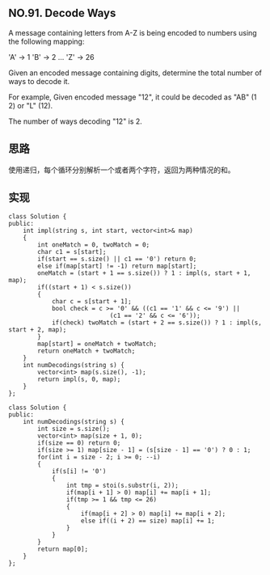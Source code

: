 ## NO.91. Decode Ways
A message containing letters from A-Z is being encoded to numbers using the following mapping:

'A' -> 1
'B' -> 2
...
'Z' -> 26

Given an encoded message containing digits, determine the total number of ways to decode it.

For example,
Given encoded message "12", it could be decoded as "AB" (1 2) or "L" (12).

The number of ways decoding "12" is 2.

## 思路
使用递归，每个循环分别解析一个或者两个字符，返回为两种情况的和。

## 实现
```
class Solution {
public:
    int impl(string s, int start, vector<int>& map)
    {
        int oneMatch = 0, twoMatch = 0;
        char c1 = s[start];
        if(start == s.size() || c1 == '0') return 0;
        else if(map[start] != -1) return map[start];
        oneMatch = (start + 1 == s.size()) ? 1 : impl(s, start + 1, map);
        if((start + 1) < s.size())
        {
            char c = s[start + 1];
            bool check = c >= '0' && ((c1 == '1' && c <= '9') ||
                            (c1 == '2' && c <= '6'));
            if(check) twoMatch = (start + 2 == s.size()) ? 1 : impl(s, start + 2, map);
        }
        map[start] = oneMatch + twoMatch;
        return oneMatch + twoMatch;
    }
    int numDecodings(string s) {
        vector<int> map(s.size(), -1);
        return impl(s, 0, map);
    }
};

```

```
class Solution {
public:
    int numDecodings(string s) {
        int size = s.size();
        vector<int> map(size + 1, 0);
        if(size == 0) return 0;
        if(size >= 1) map[size - 1] = (s[size - 1] == '0') ? 0 : 1;
        for(int i = size - 2; i >= 0; --i)
        {
            if(s[i] != '0')
            {
                int tmp = stoi(s.substr(i, 2));
                if(map[i + 1] > 0) map[i] += map[i + 1];
                if(tmp >= 1 && tmp <= 26)
                {
                    if(map[i + 2] > 0) map[i] += map[i + 2];
                    else if((i + 2) == size) map[i] += 1;
                }
            }
        }
        return map[0];
    }
};

```